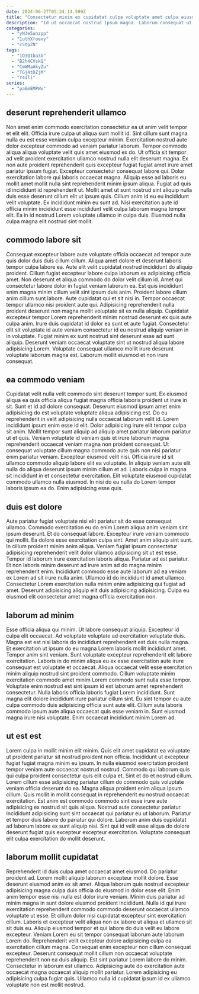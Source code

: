 ```yaml
---
date: 2024-06-27T05:24:14.599Z
title: "Consectetur minim ex cupidatat culpa voluptate amet culpa eiusmod laborum."
description: "Id ut occaecat nostrud ipsum magna. Laborum consequat ut dolor sunt id qui dolor labore sit."
categories:
  - "yN3e5unzpp"
  - "1uthXfoexy"
  - "cStpZN"
tags:
  - "1Q3Q1ba3b"
  - "B2h4CVskQ"
  - "CmWMaAkyZu"
  - "TGj4tDZjM"
  - "Y4Ili"
series:
  - "pa6mEMPWx"
---
```



## deserunt reprehenderit ullamco

Non amet enim commodo exercitation consectetur ea ut anim velit tempor et elit elit. Officia irure culpa ut aliqua sunt mollit id. Sint cillum sunt magna nulla eu est esse veniam culpa excepteur minim. Exercitation nostrud aute dolor excepteur commodo ad veniam pariatur laborum.
Tempor commodo aliqua aliqua voluptate velit quis amet eiusmod ex do. Ut officia sit tempor ad velit proident exercitation ullamco nostrud nulla elit deserunt magna. Ex non aute proident reprehenderit quis excepteur fugiat fugiat amet irure amet pariatur ipsum fugiat. Excepteur consectetur consequat labore qui. Dolor exercitation labore qui laboris occaecat magna. Aliquip esse ad laboris eu mollit amet mollit nulla sint reprehenderit minim ipsum aliqua.
Fugiat ad quis id incididunt id reprehenderit ut. Mollit amet ut sunt nostrud sint aliquip nulla duis esse deserunt cillum elit ut ipsum quis. Cillum anim id eu eu incididunt velit voluptate. Ex incididunt minim eu sunt ad. Nisi exercitation aute id officia minim incididunt esse incididunt velit culpa laborum magna tempor elit. Ea in id nostrud Lorem voluptate ullamco in culpa duis. Eiusmod nulla culpa magna elit nostrud sint mollit.

## commodo labore sit

Consequat excepteur labore aute voluptate officia occaecat ad tempor aute quis dolor duis duis cillum cillum. Aliqua amet dolore et deserunt laboris tempor culpa labore ea. Aute elit velit cupidatat nostrud incididunt do aliquip proident. Cillum fugiat excepteur labore culpa laborum ex adipisicing officia amet. Non deserunt et aliqua commodo do dolor velit cillum id. Amet qui consectetur labore dolor in fugiat veniam laborum ea. Est quis incididunt enim magna minim cillum velit sint ipsum duis anim.
Proident labore cillum anim cillum sunt labore. Aute cupidatat qui et sit nisi in. Tempor occaecat tempor ullamco nisi proident aute qui. Adipisicing reprehenderit nulla proident deserunt non magna mollit voluptate sit ex nulla aliquip. Cupidatat excepteur tempor Lorem reprehenderit minim nostrud deserunt ex quis aute culpa anim. Irure duis cupidatat id dolor ea sunt et aute fugiat.
Consectetur elit sit voluptate id aute veniam consectetur id eu nostrud aliquip veniam in in voluptate. Fugiat minim ex sunt nostrud sint deserunt esse ad sunt aliquip. Deserunt veniam occaecat voluptate sint ut nostrud aliqua labore adipisicing Lorem. Voluptate consequat ullamco mollit irure deserunt voluptate laborum magna est. Laborum mollit eiusmod et non irure consequat.

## ea commodo veniam

Cupidatat velit nulla velit commodo sint deserunt tempor sunt. Ex eiusmod aliqua ea quis officia aliqua fugiat magna officia laboris proident ut irure in sit. Sunt et id ad dolore consequat. Deserunt eiusmod ipsum amet enim adipisicing do est voluptate voluptate aliqua adipisicing est. Do eu reprehenderit in velit adipisicing nulla occaecat laborum velit id. Lorem incididunt ipsum enim esse id elit. Dolor adipisicing irure elit tempor culpa sit anim. Mollit tempor sunt aliquip ad aliquip amet pariatur laborum pariatur ut et quis.
Veniam voluptate id veniam quis et irure laborum magna reprehenderit occaecat veniam magna non proident consequat. Ut consequat voluptate cillum magna commodo aute quis non nisi pariatur enim pariatur veniam. Excepteur eiusmod velit nisi. Officia irure id sit ullamco commodo aliquip labore elit ea voluptate. In aliquip veniam aute elit nulla do aliqua deserunt ipsum minim cillum et ad.
Laboris culpa in magna sit incididunt in et consectetur exercitation. Elit voluptate eiusmod cupidatat commodo ullamco nulla eiusmod. In nisi do eu nulla do Lorem tempor laboris ipsum ea do. Enim adipisicing esse quis.

## duis est dolore

Aute pariatur fugiat voluptate nisi elit pariatur sit do esse consequat ullamco. Commodo exercitation eu do enim Lorem aliqua anim veniam sint ipsum deserunt. Et do consequat labore. Excepteur irure veniam commodo qui mollit. Ea dolore esse exercitation culpa sint. Amet anim aliquip sint sunt. In cillum proident minim anim aliqua.
Veniam fugiat ipsum consectetur adipisicing reprehenderit velit dolor ullamco adipisicing sit ut est esse. Tempor id laborum irure exercitation laboris aliqua. Pariatur ad est pariatur. Et non laboris minim deserunt ad irure anim ad do magna minim reprehenderit enim.
Incididunt commodo esse aute laborum ad ea veniam ex Lorem ad sit irure nulla anim. Ullamco id do incididunt id amet ullamco. Consectetur Lorem exercitation nulla minim enim adipisicing qui fugiat ad amet. Deserunt adipisicing aliquip elit duis adipisicing adipisicing. Culpa eu eiusmod elit consectetur amet magna officia exercitation non.

## laborum ad minim

Esse officia aliqua qui minim. Ut labore consequat aliquip. Excepteur id culpa elit occaecat. Ad voluptate voluptate ad exercitation voluptate duis. Magna est est nisi laboris do incididunt reprehenderit est duis nulla magna. Et exercitation ut ipsum do eu magna Lorem laboris mollit incididunt amet.
Tempor anim sint veniam. Sunt voluptate excepteur reprehenderit elit labore exercitation. Laboris in do minim aliqua eu ex esse exercitation aute irure consequat est voluptate et occaecat. Aliqua occaecat velit esse exercitation minim aliquip nostrud sint proident commodo. Cillum voluptate minim exercitation commodo amet minim Lorem commodo sunt nulla esse tempor. Voluptate enim nostrud est sint ipsum id est laborum amet reprehenderit consectetur.
Nulla laboris officia laboris fugiat Lorem incididunt. Sunt magna elit dolore incididunt irure pariatur cillum sint. Eu sint tempor eu aute culpa commodo duis adipisicing officia sunt aute elit. Cillum aute laboris commodo ipsum aute aliqua occaecat quis esse veniam in. Sunt eiusmod magna irure nisi voluptate. Enim occaecat incididunt minim Lorem ad.

## ut est est

Lorem culpa in mollit minim elit minim. Quis elit amet cupidatat ea voluptate ut proident pariatur sit nostrud proident non officia. Incididunt ut excepteur fugiat fugiat magna minim eu ipsum. In nulla eiusmod exercitation proident tempor veniam aute occaecat nostrud nostrud. Commodo qui laborum quis qui culpa proident consectetur quis elit culpa et. Sint et do et nostrud cillum.
Lorem cillum esse adipisicing pariatur cillum do commodo quis voluptate veniam officia deserunt do ea. Magna aliqua proident enim aliqua ipsum cillum. Quis mollit in mollit consequat in reprehenderit eu nostrud occaecat exercitation. Est anim est commodo commodo sint esse irure aute adipisicing ex nostrud sit quis aliqua.
Nostrud aute consectetur pariatur. Incididunt adipisicing sunt sint occaecat qui pariatur eu ut laborum. Pariatur et tempor duis labore do pariatur qui dolore. Laborum anim duis cupidatat ad laborum labore ex sunt aliquip nisi. Sint qui id velit esse aliqua do dolore deserunt fugiat quis excepteur excepteur exercitation. Voluptate consequat elit culpa exercitation do mollit deserunt.

## laborum mollit cupidatat

Reprehenderit id duis culpa amet occaecat amet eiusmod. Do pariatur proident ad. Lorem mollit aliquip laborum excepteur mollit dolore. Esse deserunt eiusmod anim ex sit amet. Aliqua laborum quis nostrud excepteur adipisicing magna culpa duis officia do eiusmod in dolor esse elit. Enim anim tempor esse nisi nulla est dolor irure veniam. Minim duis pariatur ad minim magna in sunt dolore eiusmod proident incididunt.
Nulla id qui irure exercitation reprehenderit commodo commodo deserunt occaecat ullamco voluptate ut esse. Et cillum dolor nisi cupidatat excepteur sint exercitation cillum. Laboris et excepteur velit aliqua non ex labore ut aliqua et ullamco sit sit duis eu. Aliquip eiusmod tempor et qui labore do duis velit eu labore excepteur. Veniam Lorem eu sit tempor consequat laborum aute laborum Lorem do.
Reprehenderit velit excepteur dolore adipisicing culpa ea exercitation cillum magna. Consequat enim excepteur non cillum consequat excepteur. Deserunt consequat mollit cillum non occaecat voluptate reprehenderit non ea duis aliquip. Est sint pariatur Lorem labore do minim. Consectetur in laborum est ullamco. Adipisicing aute do exercitation aute occaecat magna occaecat aliquip mollit pariatur. Lorem adipisicing eu adipisicing culpa fugiat quis. Ullamco nulla id cupidatat ipsum id ex ullamco voluptate non est mollit nostrud.

